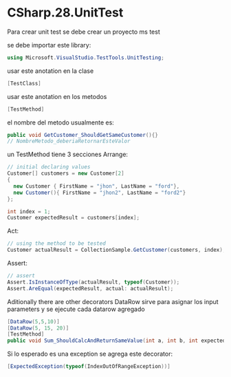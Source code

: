 # CSharp.28.UnitTest

Para crear unit test se debe crear un proyecto ms test

se debe importar este library:
```csharp
using Microsoft.VisualStudio.TestTools.UnitTesting;
```

usar este anotation en la clase
```csharp 
[TestClass]
```

usar este anotation en los metodos
```csharp
[TestMethod]
```

el nombre del metodo usualmente es:
```csharp
public void GetCustomer_ShouldGetSameCustomer(){}
// NombreMetodo_deberiaRetornarEsteValor
```

un TestMethod tiene 3 secciones
Arrange:
```csharp
// initial declaring values
Customer[] customers = new Customer[2]
{
  new Customer { FirstName = "jhon", LastName = "ford"},
  new Customer(){ FirstName = "jhon2", LastName = "ford2"}
};

int index = 1;
Customer expectedResult = customers[index];
```

Act:
```csharp
// using the method to be tested
Customer actualResult = CollectionSample.GetCustomer(customers, index);
```

Assert:
```csharp
// assert
Assert.IsInstanceOfType(actualResult, typeof(Customer));
Assert.AreEqual(expectedResult, actual: actualResult);
```

Aditionally there are other decorators
DataRow sirve para asignar los input parameters y se ejecute cada datarow agregado
```csharp
[DataRow(5,5,10)]
[DataRow(5, 15, 20)]
[TestMethod]
public void Sum_ShouldCalcAndReturnSameValue(int a, int b, int expectedResult)
```

Si lo esperado es una exception se agrega este decorator:
```csharp
[ExpectedException(typeof(IndexOutOfRangeException))]
```
